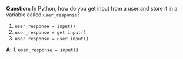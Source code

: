 **Question:** In Python, how do you get input from a user and store it in a variable called `user_response`?

1. `user_response = input()`
2. `user_response = get.input()`
3. `user_response = user.input()`

**A**: 1. `user_response = input()`